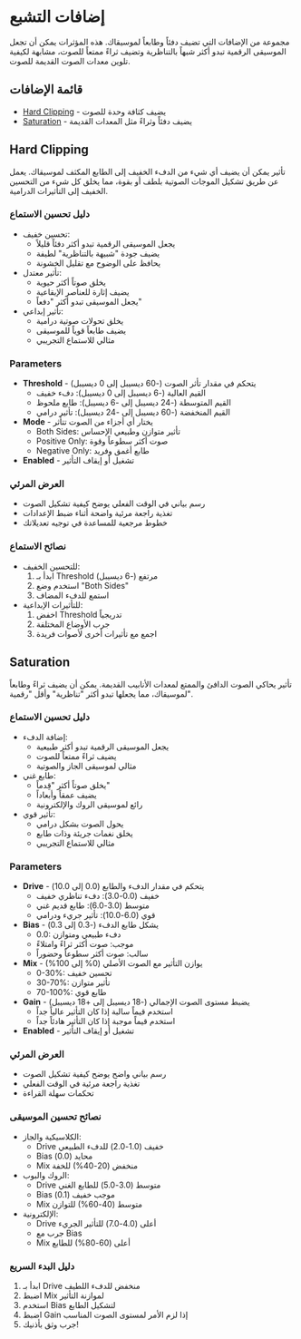 # إضافات التشبع

مجموعة من الإضافات التي تضيف دفئاً وطابعاً لموسيقاك. هذه المؤثرات يمكن أن تجعل الموسيقى الرقمية تبدو أكثر شبهاً بالتناظرية وتضيف ثراءً ممتعاً للصوت، مشابهة لكيفية تلوين معدات الصوت القديمة للصوت.

## قائمة الإضافات

- [Hard Clipping](#hard-clipping) - يضيف كثافة وحدة للصوت
- [Saturation](#saturation) - يضيف دفئاً وثراءً مثل المعدات القديمة

## Hard Clipping

تأثير يمكن أن يضيف أي شيء من الدفء الخفيف إلى الطابع المكثف لموسيقاك. يعمل عن طريق تشكيل الموجات الصوتية بلطف أو بقوة، مما يخلق كل شيء من التحسين الخفيف إلى التأثيرات الدرامية.

### دليل تحسين الاستماع
- تحسين خفيف:
  - يجعل الموسيقى الرقمية تبدو أكثر دفئاً قليلاً
  - يضيف جودة "شبيهة بالتناظرية" لطيفة
  - يحافظ على الوضوح مع تقليل الخشونة
- تأثير معتدل:
  - يخلق صوتاً أكثر حيوية
  - يضيف إثارة للعناصر الإيقاعية
  - يجعل الموسيقى تبدو أكثر "دفعاً"
- تأثير إبداعي:
  - يخلق تحولات صوتية درامية
  - يضيف طابعاً قوياً للموسيقى
  - مثالي للاستماع التجريبي

### Parameters
- **Threshold** - يتحكم في مقدار تأثر الصوت (-60 ديسيبل إلى 0 ديسيبل)
  - القيم العالية (-6 ديسيبل إلى 0 ديسيبل): دفء خفيف
  - القيم المتوسطة (-24 ديسيبل إلى -6 ديسيبل): طابع ملحوظ
  - القيم المنخفضة (-60 ديسيبل إلى -24 ديسيبل): تأثير درامي
- **Mode** - يختار أي أجزاء من الصوت تتأثر
  - Both Sides: تأثير متوازن وطبيعي الإحساس
  - Positive Only: صوت أكثر سطوعاً وقوة
  - Negative Only: طابع أغمق وفريد
- **Enabled** - تشغيل أو إيقاف التأثير

### العرض المرئي
- رسم بياني في الوقت الفعلي يوضح كيفية تشكيل الصوت
- تغذية راجعة مرئية واضحة أثناء ضبط الإعدادات
- خطوط مرجعية للمساعدة في توجيه تعديلاتك

### نصائح الاستماع
- للتحسين الخفيف:
  1. ابدأ بـ Threshold مرتفع (-6 ديسيبل)
  2. استخدم وضع "Both Sides"
  3. استمع للدفء المضاف
- للتأثيرات الإبداعية:
  1. اخفض Threshold تدريجياً
  2. جرب الأوضاع المختلفة
  3. اجمع مع تأثيرات أخرى لأصوات فريدة

## Saturation

تأثير يحاكي الصوت الدافئ والممتع لمعدات الأنابيب القديمة. يمكن أن يضيف ثراءً وطابعاً لموسيقاك، مما يجعلها تبدو أكثر "تناظرية" وأقل "رقمية".

### دليل تحسين الاستماع
- إضافة الدفء:
  - يجعل الموسيقى الرقمية تبدو أكثر طبيعية
  - يضيف ثراءً ممتعاً للصوت
  - مثالي لموسيقى الجاز والصوتية
- طابع غني:
  - يخلق صوتاً أكثر "قِدماً"
  - يضيف عمقاً وأبعاداً
  - رائع لموسيقى الروك والإلكترونية
- تأثير قوي:
  - يحول الصوت بشكل درامي
  - يخلق نغمات جريئة وذات طابع
  - مثالي للاستماع التجريبي

### Parameters
- **Drive** - يتحكم في مقدار الدفء والطابع (0.0 إلى 10.0)
  - خفيف (0.0-3.0): دفء تناظري خفيف
  - متوسط (3.0-6.0): طابع قديم غني
  - قوي (6.0-10.0): تأثير جريء ودرامي
- **Bias** - يشكل طابع الدفء (-0.3 إلى 0.3)
  - 0.0: دفء طبيعي ومتوازن
  - موجب: صوت أكثر ثراءً وامتلاءً
  - سالب: صوت أكثر سطوعاً وحضوراً
- **Mix** - يوازن التأثير مع الصوت الأصلي (0% إلى 100%)
  - 0-30%: تحسين خفيف
  - 30-70%: تأثير متوازن
  - 70-100%: طابع قوي
- **Gain** - يضبط مستوى الصوت الإجمالي (-18 ديسيبل إلى +18 ديسيبل)
  - استخدم قيماً سالبة إذا كان التأثير عالياً جداً
  - استخدم قيماً موجبة إذا كان التأثير هادئاً جداً
- **Enabled** - تشغيل أو إيقاف التأثير

### العرض المرئي
- رسم بياني واضح يوضح كيفية تشكيل الصوت
- تغذية راجعة مرئية في الوقت الفعلي
- تحكمات سهلة القراءة

### نصائح تحسين الموسيقى
- الكلاسيكية والجاز:
  - Drive خفيف (1.0-2.0) للدفء الطبيعي
  - Bias محايد (0.0)
  - Mix منخفض (20-40%) للخفة
- الروك والبوب:
  - Drive متوسط (3.0-5.0) للطابع الغني
  - Bias موجب خفيف (0.1)
  - Mix متوسط (40-60%) للتوازن
- الإلكترونية:
  - Drive أعلى (4.0-7.0) للتأثير الجريء
  - جرب مع Bias
  - Mix أعلى (60-80%) للطابع

### دليل البدء السريع
1. ابدأ بـ Drive منخفض للدفء اللطيف
2. اضبط Mix لموازنة التأثير
3. استخدم Bias لتشكيل الطابع
4. اضبط Gain إذا لزم الأمر لمستوى الصوت المناسب
5. جرب وثق بأذنيك!